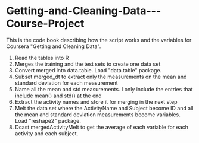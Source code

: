 # Getting-and-Cleaning-Data---Course-Project
This is the code book describing how the script works and the variables for Coursera "Getting and Cleaning Data".

1) Read the tables into R
2) Merges the training and the test sets to create one data set
3) Convert merged into data.table. Load "data.table" package.
4) Subset merged_dt to extract only the measurements on the mean and standard deviation for each measurement
5) Name all the mean and std measurements. I only include the entries that include mean() and std() at the end
6) Extract the activity names and store it for merging in the next step
7) Melt the data set where the ActivityName and Subject become ID and all the mean and standard deviation measurements become variables. Load "reshape2" package.
8) Dcast mergedActivityMelt to get the average of each variable for each activity and each subject.


